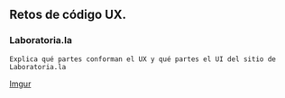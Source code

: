 ## Retos de código UX.


### Laboratoria.la

```
Explica qué partes conforman el UX y qué partes el UI del sitio de Laboratoria.la
```

[Imgur](https://i.imgur.com/XVu1vLb.png)